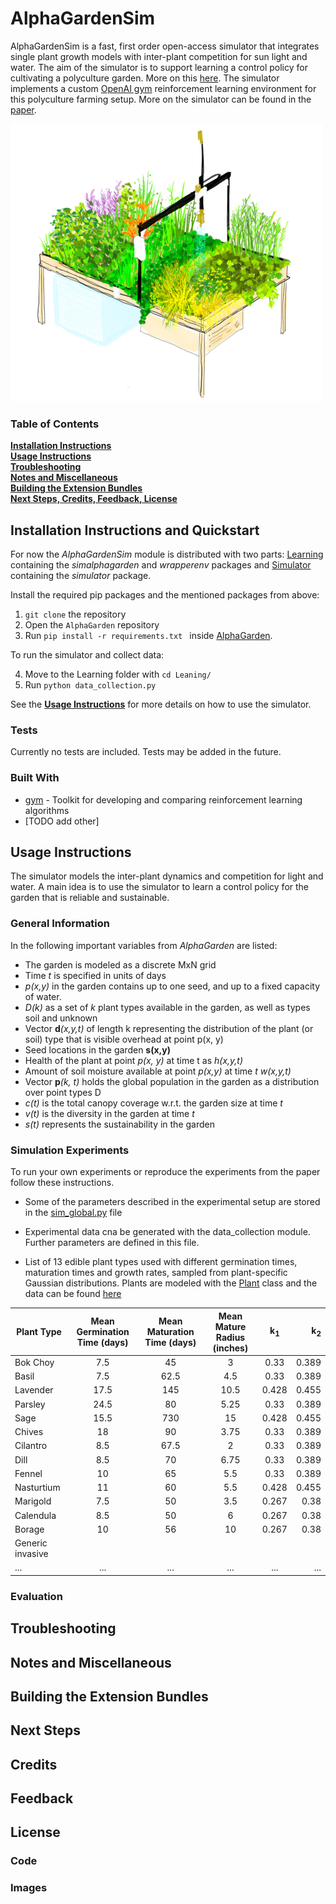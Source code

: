 # AlphaGardenSim

AlphaGardenSim is a fast, first order open-access simulator that integrates single plant growth models with inter-plant 
competition for sun light and water. The aim of the simulator is to support learning a control policy for cultivating
a polyculture garden. More on this [here](https://goldberg.berkeley.edu/art/AlphaGarden/). 
The simulator implements a custom [OpenAI gym](https://gym.openai.com/) reinforcement learning environment for this 
polyculture farming setup. More on the simulator can be found in the [paper]().

![AlphaGarden Watercolering](store-assets/watercolorAlphaGarden.png)

### Table of Contents
**[Installation Instructions](#installation-instructions)**<br>
**[Usage Instructions](#usage-instructions)**<br>
**[Troubleshooting](#troubleshooting)**<br>
**[Notes and Miscellaneous](#notes-and-miscellaneous)**<br>
**[Building the Extension Bundles](#building-the-extension-bundles)**<br>
**[Next Steps, Credits, Feedback, License](#next-steps)**<br>

## Installation Instructions and Quickstart

For now the *AlphaGardenSim* module is distributed with two parts: [Learning](https://github.com/BerkeleyAutomation/AlphaGarden/Learning) 
containing the *simalphagarden* and *wrapperenv* packages and [Simulator](https://github.com/BerkeleyAutomation/AlphaGarden/Simulator) 
containing the *simulator* package.

Install the required pip packages and the mentioned packages from above:

1. `git clone` the repository
2. Open the `AlphaGarden` repository 
3. Run ```pip install -r requirements.txt ``` inside [AlphaGarden](https://github.com/BerkeleyAutomation/AlphaGarden/). 

To run the simulator and collect data:

4. Move to the Learning folder with `cd Leaning/`
5. Run `python data_collection.py`

See the **[Usage Instructions](#usage-instructions)** for more details on how to use the simulator.

### Tests

Currently no tests are included. Tests may be added in the future.

### Built With

* [gym](https://gym.openai.com/) - Toolkit for developing and comparing reinforcement learning algorithms
* [TODO add other]

## Usage Instructions

The simulator models the inter-plant dynamics and competition for light and water. A main idea is to use the simulator
to learn a control policy for the garden that is reliable and sustainable.

### General Information

In the following important variables from *AlphaGarden* are listed:

* The garden is modeled as a discrete MxN grid
* Time *t* is specified in units of days
* *p(x,y)* in the garden contains up to one seed, and up to a fixed capacity of water.
* *D(k)* as a set of *k* plant types available in the garden, as well as types soil and unknown
* Vector **d**_(x,y,t)_ of length k representing the distribution of the plant (or soil) type that is visible overhead at point p(x, y)
* Seed locations in the garden **s(x,y)**
* Health of the plant at point *p(x, y)* at time t as *h(x,y,t)*
* Amount of soil moisture available at point *p(x,y)* at time *t* *w(x,y,t)*
* Vector **p**_(k, t)_ holds the global population in the garden as a distribution over point types D
* *c(t)* is the total canopy coverage w.r.t. the garden size at time *t*
* *v(t)* is the diversity in the garden at time *t*
* *s(t)* represents the sustainability in the garden

### Simulation Experiments

To run your own experiments or reproduce the experiments from the paper follow these instructions.

* Some of the parameters described in the experimental setup are stored in the [sim_global.py](https://github.com/BerkeleyAutomation/AlphaGarden/Simulator/simulator/sim_globals.py) file 

* Experimental data cna be generated with the data_collection module. Further parameters are defined in this file.

* List of 13 edible plant types used with different germination times, maturation times and growth rates, sampled from plant-specific Gaussian distributions.
Plants are modeled with the [Plant](https://github.com/BerkeleyAutomation/AlphaGarden/Simulator/simulator/plant.py) class and the data can be found [here](https://github.com/BerkeleyAutomation/AlphaGarden/Simulator/simulator/plant_presets.py)

| Plant Type      | Mean Germination Time (days)  | Mean Maturation Time (days)  | Mean Mature Radius (inches) | k<sub>1</sub> | k<sub>2</sub> |
| --------------- |:-----------------------------:|:----------------------------:|:---------------------------:|:-------------:| -------------:|
| Bok Choy        |7.5                            |45                            |3                            |0.33           |0.389          |
| Basil           |7.5                            |62.5                          |4.5                          |0.33           |0.389          |
| Lavender        |17.5                           |145                           |10.5                         |0.428          |0.455          |
| Parsley         |24.5                           |80                            |5.25                         |0.33           |0.389          |
| Sage            |15.5                           |730                           |15                           |0.428          |0.455          |
| Chives          |18                             |90                            |3.75                         |0.33           |0.389          |
| Cilantro        |8.5                            |67.5                          |2                            |0.33           |0.389          |
| Dill            |8.5                            |70                            |6.75                         |0.33           |0.389          |
| Fennel          |10                             |65                            |5.5                          |0.33           |0.389          |
| Nasturtium      |11                             |60                            |5.5                          |0.428          |0.455          |
| Marigold        |7.5                            |50                            |3.5                          |0.267          |0.38           |
| Calendula       |8.5                            |50                            |6                            |0.267          |0.38           |
| Borage          |10                             |56                            |10                           |0.267          |0.38           |
| Generic invasive| | | | |
| ...     | ... |... |... |... | ... |

### Evaluation

## Troubleshooting

## Notes and Miscellaneous

## Building the Extension Bundles

## Next Steps

## Credits

## Feedback

## License

### Code

### Images
